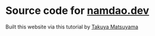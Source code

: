 # Source code for [namdao.dev](namdao.dev)
Built this website via this tutorial by [Takuya Matsuyama](https://www.youtube.com/watch?v=bSMZgXzC9AA)